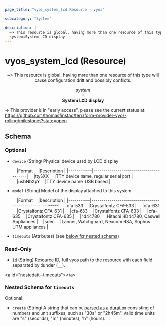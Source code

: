 ```yaml
---
page_title: "vyos_system_lcd Resource - vyos"

subcategory: "System"

description: |- 
  ~> This resource is global, having more than one resource of this type will cause configuration drift and possibly conflicts.
  system⯯System LCD display
---
```


# vyos_system_lcd (Resource)
<center>

~> This resource is global, having more than one resource of this type will cause configuration drift and possibly conflicts.

*system*  
⯯  
**System LCD display**


</center>

-> This provider is in "early access", please see the current status at: https://github.com/thomasfinstad/terraform-provider-vyos-rolling/milestones?state=open

## Schema

### Optional

- `device` (String) Physical device used by LCD display

    &emsp;|Format    &emsp;|Description                           |
    |------------|----------------------------------------|
    &emsp;|ttySXX    &emsp;|TTY device name, regular serial port  |
    &emsp;|usbNbXpY  &emsp;|TTY device name, USB based            |
- `model` (String) Model of the display attached to this system

    &emsp;|Format   &emsp;|Description                                            |
    |-----------|---------------------------------------------------------|
    &emsp;|cfa-533  &emsp;|Crystalfontz CFA-533                                   |
    &emsp;|cfa-631  &emsp;|Crystalfontz CFA-631                                   |
    &emsp;|cfa-633  &emsp;|Crystalfontz CFA-633                                   |
    &emsp;|cfa-635  &emsp;|Crystalfontz CFA-635                                   |
    &emsp;|hd44780  &emsp;|Hitachi HD44780, Caswell Appliances                    |
    &emsp;|sdec     &emsp;|Lanner, Watchguard, Nexcom NSA, Sophos UTM appliances  |
- `timeouts` (Attributes) (see [below for nested schema](#nestedatt--timeouts))

### Read-Only

- `id` (String) Resource ID, full vyos path to the resource with each field separated by dunder (`__`).

&lt;a id=&#34;nestedatt--timeouts&#34;&gt;&lt;/a&gt;
### Nested Schema for `timeouts`

Optional:

- `create` (String) A string that can be [parsed as a duration](https://pkg.go.dev/time#ParseDuration) consisting of numbers and unit suffixes, such as &#34;30s&#34; or &#34;2h45m&#34;. Valid time units are &#34;s&#34; (seconds), &#34;m&#34; (minutes), &#34;h&#34; (hours).  
